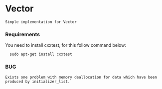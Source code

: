 # Vector

```
Simple implementation for Vector
```

### Requirements

You need to install cxxtest, for this follow command below:
```
  sudo apt-get install cxxtest
```
### BUG

```
Exists one problem with memory deallocation for data which have been produced by initializer_list.
```
